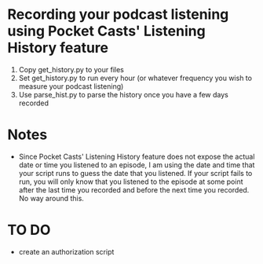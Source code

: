 # Recording your podcast listening using Pocket Casts' Listening History feature
1. Copy get_history.py to your files
2. Set get_history.py to run every hour (or whatever frequency you wish to measure your podcast listening)
3. Use parse_hist.py to parse the history once you have a few days recorded

# Notes
* Since Pocket Casts' Listening History feature does not expose the actual date or time you listened to an episode, I am using the date and time that your script runs to guess the date that you listened. If your script fails to run, you will only know that you listened to the episode at some point after the last time you recorded and before the next time you recorded. No way around this.

# TO DO
* create an authorization script
